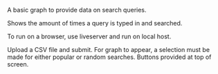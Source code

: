 A basic graph to provide data on search queries. 

Shows the amount of times a query is typed in and searched. 

To run on a browser, use liveserver and run on local host. 

Upload a CSV file and submit. For graph to appear, a selection must be made for either popular or random searches. Buttons provided at top of screen. 
